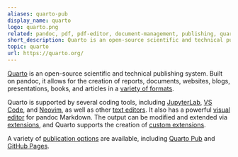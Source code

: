 ```yaml
---
aliases: quarto-pub
display_name: quarto
logo: quarto.png
related: pandoc, pdf, pdf-editor, document-management, publishing, quarto-pub, quarto-extension, quarto-template. markdown, rmarkdown
short_description: Quarto is an open-source scientific and technical publishing system built on Pandoc.
topic: quarto
url: https://quarto.org/
---
```


[Quarto](https://quarto.org/) is an open-source scientific and
technical publishing system. Built on pandoc, it allows for the
creation of reports, documents, websites, blogs, presentations,
books, and articles in a [variety of
formats](https://quarto.org/docs/output-formats/all-formats.html). 

Quarto is supported by several coding tools, including
[JupyterLab](https://quarto.org/docs/tools/jupyter-lab.html), [VS
Code](https://quarto.org/docs/tools/vscode.html), and
[Neovim](https://quarto.org/docs/tools/neovim.html), as well as
other [text
editors](https://quarto.org/docs/tools/text-editors.html). It also
has a powerful [visual
editor](https://quarto.org/docs/visual-editor/) for pandoc
Markdown. The output can be modified and extended via
[extensions](https://quarto.org/docs/extensions/), and Quarto
supports the creation of [custom
extensions](https://quarto.org/docs/extensions/creating.html).

A variety of [publication
options](https://quarto.org/docs/publishing/) are available,
including [Quarto
Pub](https://quarto.org/docs/publishing/quarto-pub.html) and
[GitHub
Pages](https://quarto.org/docs/publishing/github-pages.html).